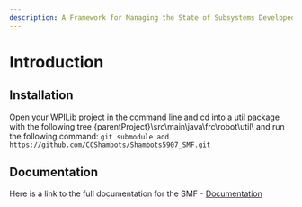 ```yaml
---
description: A Framework for Managing the State of Subsystems Developed by FRC Team 5907
---
```


# Introduction

## Installation
Open your WPILib project in the command line and cd into a util package with the following tree {parentProject}\src\main\java\frc\robot\util\ and run the following command: `git submodule add https://github.com/CCShambots/Shambots5907_SMF.git`


## Documentation

Here is a link to the full documentation for the SMF - [Documentation](https://jbfit2014.gitbook.io/frc-smf-documentation/)
